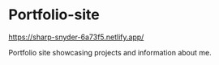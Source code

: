 # Portfolio-site
https://sharp-snyder-6a73f5.netlify.app/

Portfolio site showcasing projects and information about me.
